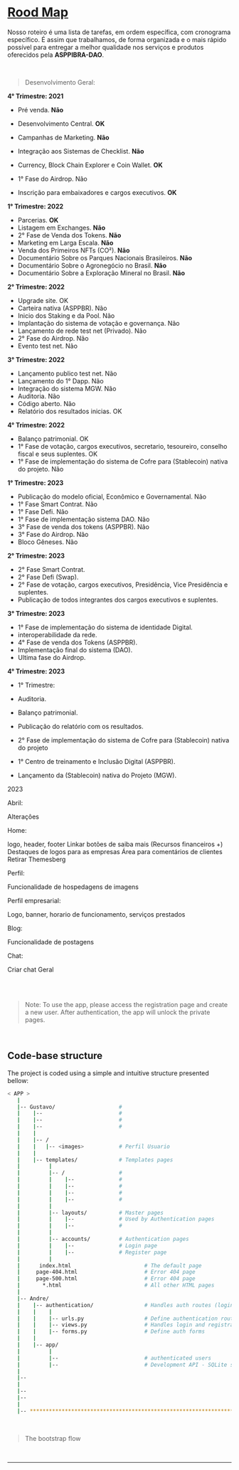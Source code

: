 # [Rood Map](https://www.asppibra.com.br/)



Nosso roteiro é uma lista de tarefas, em ordem específica, com cronograma específico. É assim que trabalhamos, de forma organizada e o mais rápido possível para entregar a melhor qualidade nos serviços e produtos oferecidos pela **ASPPIBRA-DAO**.

<br />

> Desenvolvimento Geral:

**4° Trimestre: 2021**
- Pré venda. **Não**
- Desenvolvimento Central. **OK**

- Campanhas de Marketing. **Não**
- Integração aos Sistemas de Checklist. **Não**
- Currency, Block Chain Explorer e Coin Wallet. **OK**
- 1° Fase do Airdrop. Não
- Inscrição para embaixadores e cargos executivos. **OK**


**1° Trimestre: 2022**
- Parcerias. **OK**
- Listagem em Exchanges. **Não**
- 2° Fase de Venda dos Tokens. **Não**
- Marketing em Larga Escala. **Não**
- Venda dos Primeiros NFTs (CO²). **Não**
- Documentário Sobre os Parques Nacionais Brasileiros. **Não**
- Documentário Sobre o Agronegócio no Brasil. **Não**
- Documentário Sobre a Exploração Mineral no Brasil. **Não**

**2° Trimestre: 2022**
- Upgrade site. OK
- Carteira nativa (ASPPBR). Não
- Inicio dos Staking e da Pool. Não
- Implantação do sistema de votação e governança. Não
- Lançamento de rede test net (Privado). Não
- 2° Fase do Airdrop. Não
- Evento test net. Não


**3° Trimestre: 2022**
- Lançamento publico test net. Não
- Lançamento do 1° Dapp. Não
- Integração do sistema MGW. Não
- Auditoria. Não
- Código aberto. Não
- Relatório dos resultados inicias. OK


**4° Trimestre: 2022**
- Balanço patrimonial. OK
- 1° Fase de votação, cargos executivos, secretario, tesoureiro, conselho fiscal e seus suplentes. OK
- 1° Fase de implementação do sistema de Cofre para (Stablecoin) nativa do projeto. Não

**1° Trimestre: 2023**
- Publicação do modelo oficial, Econômico e Governamental. Não
- 1° Fase Smart Contrat.  Não
- 1° Fase Defi. Não
- 1° Fase de implementação sistema DAO. Não
- 3° Fase de venda dos tokens (ASPPBR). Não
- 3° Fase do Airdrop. Não
- Bloco Gêneses. Não

**2° Trimestre: 2023**
- 2° Fase Smart Contrat.
- 2° Fase Defi (Swap).
- 2° Fase de votação, cargos executivos, Presidência, Vice Presidência e suplentes.
- Publicação de todos integrantes dos cargos executivos e suplentes.


**3° Trimestre: 2023**
- 1° Fase de implementação do sistema de identidade Digital.
- interoperabilidade da rede.
- 4° Fase de venda dos Tokens (ASPPBR).
- Implementação final do sistema (DAO).
- Ultima fase do Airdrop.


**4° Trimestre: 2023**
- 1° Trimestre:
- Auditoria.
- Balanço patrimonial.
- Publicação do relatório com os resultados.
- 2° Fase de implementação do sistema de Cofre para (Stablecoin) nativa do projeto

- 1° Centro de treinamento e Inclusão Digital (ASPPBR).
- Lançamento da (Stablecoin) nativa do Projeto (MGW).




2023

Abril:

Alteraçôes

Home:

logo, header, footer
Linkar botões de saiba mais (Recursos financeiros +)
Destaques de logos para as empresas 
Área para comentários de clientes 
Retirar Themesberg

Perfil:

Funcionalidade de hospedagens de imagens 

Perfil empresarial:

Logo, banner, horario de funcionamento, serviços prestados

Blog:

Funcionalidade de postagens

Chat:

Criar chat Geral


<br />



<br />


> Note: To use the app, please access the registration page and create a new user. After authentication, the app will unlock the private pages.

<br />

## Code-base structure

The project is coded using a simple and intuitive structure presented bellow:

```bash
< APP >
   |
   |-- Gustavo/                    # 
   |    |--                        #
   |    |--                        # 
   |    |--                        # 
   |    |
   |    |-- /
   |    |   |-- <images>           # Perfil Usuario
   |    |
   |    |-- templates/             # Templates pages
   |         |
   |         |-- /                 # 
   |         |    |--              # 
   |         |    |--              # 
   |         |    |--              # 
   |         |    |--              # 
   |         |
   |         |-- layouts/          # Master pages
   |         |    |--              # Used by Authentication pages
   |         |    |--              # 
   |         |
   |         |-- accounts/         # Authentication pages
   |         |    |--              # Login page
   |         |    |--              # Register page
   |         |
   |      index.html                       # The default page
   |     page-404.html                     # Error 404 page
   |     page-500.html                     # Error 404 page
   |       *.html                          # All other HTML pages
   |
   |-- Andre/
   |    |-- authentication/                # Handles auth routes (login and register)
   |    |    |
   |    |    |-- urls.py                   # Define authentication routes  
   |    |    |-- views.py                  # Handles login and registration  
   |    |    |-- forms.py                  # Define auth forms  
   |    |
   |    |-- app/                           
   |         |
   |         |--                           # authenticated users
   |         |--                           # Development API - SQLite storage
   |
   |--                                     
   |
   |-- 
   |--                            
   |
   |-- ************************************************************************
``` 

<br />

> The bootstrap flow


<br />

---
